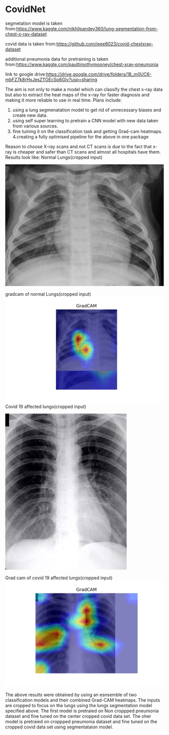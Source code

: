 # CovidNet
segmetation model is taken from:https://www.kaggle.com/nikhilpandey360/lung-segmentation-from-chest-x-ray-dataset

covid data is taken from:https://github.com/ieee8023/covid-chestxray-dataset

additional pneumonia data for pretraining is taken from:https://www.kaggle.com/paultimothymooney/chest-xray-pneumonia

link to google drive:https://drive.google.com/drive/folders/18_m0UC6-mbFZ7k8rHxJesZTOEcSp6GIv?usp=sharing

The aim is not only to make a model which can classify the chest x-ray data but also to extract the heat maps  of the x-ray for faster diagnosis and making it more reliable to use in real time.
Plans include:
1. using a lung segmenatation model to get rid of unnecessary biases and create new data.
2. using self super learning to pretrain a CNN model with new data taken from various sources.
3. fine tuining it on the classification task and getting Grad-cam heatmaps.
4.creating a fully optimised pipeline for the above in one package

Reason to choose X-ray scans and not CT scans is due to the fact that x-ray is cheaper and safer than CT scans and almost all hospitals have them.
Results look like:
Normal Lungs(cropped input)

!["Normal Lungs"](https://github.com/mano3-1/CovidNet/blob/master/results/normal%20normal.jpeg)

gradcam of normal Lungs(cropped input) 
!["gradcam of normal Lungs"](https://github.com/mano3-1/CovidNet/blob/master/results/normal_gc.jpeg)Covid 19 affected lungs(cropped input)

!["Covid 19 affected lungs"](https://github.com/mano3-1/CovidNet/blob/master/results/covid.jpeg)

Grad cam of covid 19 affected lungs(cropped input)
!["Grad cam of covid 19 affected lungs"](https://github.com/mano3-1/CovidNet/blob/master/results/gradcam_covid.jpeg)


The above results were obtained by using an esnsemble of two classification models and their combined Grad-CAM heatmaps.
The inputs are cropped to focus on the lungs using the lungs segmentation model specified above.
The first model is pretraied on Non croppped pneumonia dataset and fine tuned on the center cropped covid data set.
The oher model is pretraied on croppped pneumonia dataset and fine tuned on the cropped covid data set using segmentataion model.



